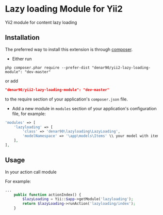 Lazy loading Module for Yii2
========================
Yii2 module for content lazy loading

Installation
------------
The preferred way to install this extension is through [composer](http://getcomposer.org/download/).

* Either run

```
php composer.phar require --prefer-dist "denar90/yii2-lazy-loading-module": "dev-master"
```
or add

```json
"denar90/yii2-lazy-loading-module": "dev-master"
```

to the require section of your application's `composer.json` file.

* Add a new module in `modules` section of your application's configuration file, for example:

```php
'modules' => [
    'lazyloading' => [
		'class' => 'denar90\lazyloading\LazyLoading',
		'modelNamespace' => '\app\models\Items' \\ your model with items
	],
],
```

Usage
-----
In your action call module

For example:

```php
...
 	public function actionIndex() {
		$lazyLoading = Yii::$app->getModule('lazyloading');
		return $lazyLoading->runAction('lazyloading/index');
	}
```
